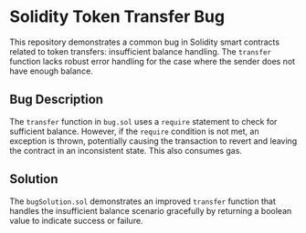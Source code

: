 # Solidity Token Transfer Bug
This repository demonstrates a common bug in Solidity smart contracts related to token transfers: insufficient balance handling. The `transfer` function lacks robust error handling for the case where the sender does not have enough balance.

## Bug Description
The `transfer` function in `bug.sol` uses a `require` statement to check for sufficient balance. However, if the `require` condition is not met, an exception is thrown, potentially causing the transaction to revert and leaving the contract in an inconsistent state.  This also consumes gas. 

## Solution
The `bugSolution.sol` demonstrates an improved `transfer` function that handles the insufficient balance scenario gracefully by returning a boolean value to indicate success or failure.